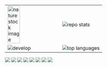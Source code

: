 <table style="boder:none;">
  <tr >
    <td><img alt="nature stock image" src="https://freenaturestock.com/wp-content/uploads/freenaturestock-1903-768x512.jpg" style="width:50%;object-fit:contain"></td>
    <td><img alt="repo stats" src="https://github-readme-stats.vercel.app/api?username=dushyant0rawat&theme=default&show_icons=true"></td>
  </tr>
  <tr >
    <td><img alt="develop" src="https://img.shields.io/badge/Android%20Developer-%20-brightgreen"></td>
    <td><img alt="top languages" src="https://github-readme-stats.vercel.app/api/top-langs/?username=dushyant0rawat"></td>
  </tr>
</table>

<span>
<img src="https://img.shields.io/badge/Android%20Studio-3DDC84.svg?style=for-the-badge&logo=android-studio&logoColor=white">
<img src="https://img.shields.io/badge/kotlin-%237F52FF.svg?style=for-the-badge&logo=kotlin&logoColor=white">
<img src="https://img.shields.io/badge/Android-3DDC84?style=for-the-badge&logo=android&logoColor=white">
<img src="https://img.shields.io/badge/Google_Play-414141?style=for-the-badge&logo=google-play&logoColor=white">
<img src="https://img.shields.io/badge/git-%23F05033.svg?style=for-the-badge&logo=git&logoColor=white">
<img src="https://img.shields.io/badge/github-%23121011.svg?style=for-the-badge&logo=github&logoColor=white">
<img src="https://img.shields.io/badge/Gradle-02303A.svg?style=for-the-badge&logo=Gradle&logoColor=white">
<img src="https://img.shields.io/badge/-Stackoverflow-FE7A16?style=for-the-badge&logo=stack-overflow&logoColor=white">
</span>
